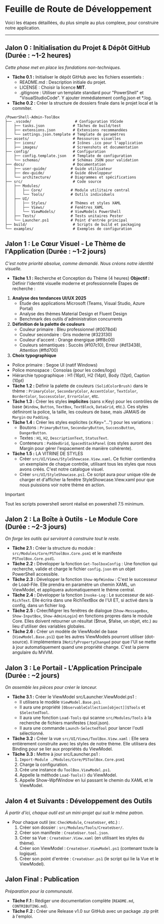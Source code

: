 # Feuille de Route de Développement
Voici les étapes détaillées, du plus simple au plus complexe, pour construire notre application.

---

## Jalon 0 : Initialisation du Projet & Dépôt GitHub (Durée : ~1-2 heures)
*Cette phase met en place les fondations non-techniques.*
- **Tâche 0.1 :** Initialiser le dépôt GitHub avec les fichiers essentiels :
  - README.md : Description initiale du projet.
  - LICENSE : Choisir la licence **MIT**.
  - .gitignore : Utiliser un template standard pour "PowerShell" et "VisualStudioCode". Y ajouter immédiatement config.json et *.log.
- **Tâche 0.2 :** Créer la structure de dossiers finale dans le projet local et la commiter.

```
/PowerShell-Admin-ToolBox
├── .vscode/                    # Configuration VSCode
│   ├── tasks.json             # Tâches de build/test
│   ├── extensions.json        # Extensions recommandées
│   └── settings.json.template # Template de paramètres
├── assets/                    # Ressources visuelles
│   ├── icons/                 # Icônes .ico pour l'application
│   ├── images/                # Screenshots et documentation
├── config/                    # Configuration
│   ├── config.template.json   # Template de configuration
│   └── schemas/               # Schémas JSON pour validation
├── docs/                      # Documentation
│   ├── user-guide/           # Guide utilisateur
│   ├── dev-guide/            # Guide développeur
│   └── architecture/         # Diagrammes et spécifications
├── src/                       # Code source
│   ├── Modules/
│   │   ├── Core/             # Module utilitaire central
│   │   └── Tools/            # Outils individuels
│   ├── UI/
│   │   ├── Styles/           # Thèmes et styles XAML
│   │   ├── Views/            # Fenêtres XAML
│   │   └── ViewModels/       # ViewModels PowerShell
│   ├── Tests/                # Tests unitaires Pester
│   └── Launcher.ps1          # Point d'entrée principal
├── build/                     # Scripts de build et packaging
└── examples/                  # Exemples de configuration
```

## Jalon 1 : Le Cœur Visuel - Le Thème de l'Application (Durée : ~1-2 jours)
*C'est notre priorité absolue, comme demandé. Nous créons notre identité visuelle.*
- **Tâche 1.1 :** Recherche et Conception du Thème (4 heures)
**Objectif :** Définir l'identité visuelle moderne et professionnelle
Étapes de recherche :
1. **Analyse des tendances UI/UX 2025**
   - Étude des applications Microsoft (Teams, Visual Studio, Azure Portal)
   - Analyse des thèmes Material Design et Fluent Design
   - Benchmark des outils d'administration concurrents
2. **Définition de la palette de couleurs**
   - Couleur primaire : Bleu professionnel (#0078d4)
   - Couleur secondaire : Gris moderne (#323130)
   - Couleur d'accent : Orange énergique (#ff8c00)
   - Couleurs sémantiques : Succès (#107c10), Erreur (#d13438), Attention (#ffd700)
3. **Choix typographique**
  - Police primaire : Segoe UI (natif Windows)
  - Police monospace : Consolas (pour les codes/logs)
  - Hiérarchie typographique : H1 (16pt), H2 (14pt), Body (12pt), Caption (10pt)
- **Tâche 1.2 :** Définir la palette de couleurs `(SolidColorBrush)` dans le thème : `PrimaryColor`, `SecondaryColor`, `AccentColor`, `TextColor`, `BorderColor`, `SuccessColor`, `ErrorColor`, etc.
- **Tâche 1.3 :** Créer les styles **implicites** (sans x:Key) pour les contrôles de base (`Window`, `Button`, `TextBox`, `TextBlock`, `DataGrid`, etc.). Ces styles définiront la police, la taille, les couleurs de base, mais JAMAIS de `Margin` ou `Padding`.
- **Tâche 1.4 :** Créer les styles explicites (x:Key="...") pour les variations :
  - Boutons : `PrimaryButton`, `SecondaryButton`, `SuccessButton`, `DangerButton`.
  - Textes : `H1`, `H2`, `DescriptionText`, `StatusText`.
  - Conteneurs : `PaddedGrid`, `SpacedStackPanel` (ces styles auront des Margin pour gérer l'espacement de manière cohérente).
- **Tâche 1.5 :** LA VITRINE DE STYLES
  - Créer `src/UI/Views/StyleShowcase.View.xaml`. Ce fichier contiendra un exemplaire de chaque contrôle, utilisant tous les styles que nous avons créés. C'est notre catalogue visuel.
  - Créer `src/UI/StyleShowcase.ps1`. Ce script aura pour unique rôle de charger et d'afficher la fenêtre StyleShowcase.View.xaml pour que nous puissions voir notre thème en action.

> [!IMPORTANT]
> Tout les scripts powershell seront réalisé en powershell 7.5 minimum.

## Jalon 2 : La Boîte à Outils - Le Module Core (Durée : ~2-3 jours)
*On forge les outils qui serviront à construire tout le reste.*
- **Tâche 2.1 :** Créer la structure du module : `src/Modules/Core/PSToolBox.Core.psm1` et le manifeste `PSToolBox.Core.psd1`.
- **Tâche 2.2 :** Développer la fonction `Get-ToolboxConfig` : Une fonction qui recherche, valide et charge le fichier `config.json` en un objet PowerShell accessible.
- **Tâche 2.3 :** Développer la fonction `Show-WpfWindow` : C'est le successeur de Load-File. Elle prendra en paramètre un chemin XAML, un ViewModel, et appliquera automatiquement le thème central.
- **Tâche 2.4 :** Développer la fonction `Invoke-Log` : Le successeur de `Add-RichText`. Elle écrira dans une RichTextBox de l'UI ET, si activé dans la config, dans un fichier log.
- **Tâche 2.5 :** Créer/Migrer les fenêtres de dialogue (`Show-MessageBox`, `Show-InputBox`, `Show-AdminLogin`) en fonctions propres dans le module Core. Elles doivent retourner un résultat ($true, $false, un objet, etc.) au lieu d'utiliser des variables globales.
- **Tâche 2.6 :** Créer un modèle de ViewModel de base (`ViewModel.Base.ps1`) que les autres ViewModels pourront utiliser (dot-source). Il implémentera `INotifyPropertyChanged` pour que l'UI se mette à jour automatiquement quand une propriété change. C'est la pierre angulaire du MVVM.

## Jalon 3 : Le Portail - L'Application Principale (Durée : ~2 jours)
*On assemble les pièces pour créer le lanceur.*
- **Tâche 3.1 :** Créer le ViewModel src/Launcher.ViewModel.ps1 :
  - Il utilisera le modèle `ViewModel.Base.ps1`.
  - Il aura une propriété `[ObservableCollection[object]]$Tools` et `$SelectedTool`.
  - Il aura une fonction `Load-Tools` qui scanne `src/Modules/Tools` à la recherche de fichiers manifestes (.tool.json).
  - Il aura une commande `Launch-SelectedTool` pour lancer l'outil sélectionné.
- **Tâche 3.2 :** Créer la vue `src/UI/Views/ToolBox.View.xaml` :
Elle sera entièrement construite avec les styles de notre thème.
Elle utilisera des Binding pour se lier aux propriétés du ViewModel.
- **Tâche 3.3 :** Mettre à jour src/Launcher.ps1 :
  1. `Import-Module ./Modules/Core/PSToolBox.Core.psm1`
  2. Charge la configuration.
  3. Crée une instance du `ToolBox.ViewModel.ps1`.
  4. Appelle la méthode `Load-Tools()` du ViewModel.
  5. Appelle Show-WpfWindow en lui passant le chemin du XAML et le ViewModel.

## Jalon 4 et Suivants : Développement des Outils
*À partir d'ici, chaque outil est un mini-projet qui suit le même patron.*
- Pour chaque outil (ex: `CheckModule`, `CreateUser`, etc.) :
  1. Créer son dossier : `src/Modules/Tools/CreateUser/`.
  2. Créer son manifeste : `CreateUser.tool.json`.
  3. Créer sa Vue : `CreateUser.View.xaml` (en utilisant les styles du thème).
  4. Créer son ViewModel : `CreateUser.ViewModel.ps1` (contenant toute la logique).
  5. Créer son point d'entrée : `CreateUser.ps1` (le script qui lie la Vue et le ViewModel).

## Jalon Final : Publication
*Préparation pour la communauté.*
- **Tâche F.1 :** Rédiger une documentation complète (`README.md`, `CONTRIBUTING.md`).
- **Tâche F.2 :** Créer une Release v1.0 sur GitHub avec un package .zip prêt à l'emploi.